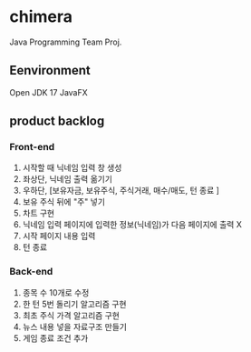 # chimera
Java Programming Team Proj.

## Eenvironment
Open JDK 17
JavaFX

## product backlog

### Front-end
1. 시작할 때 닉네임 입력 창 생성
2. 좌상단, 닉네임 출력 옮기기
3. 우하단, [보유자금, 보유주식, 주식거래, 매수/매도, 턴 종료 ]
4. 보유 주식 뒤에 "주" 넣기
5. 차트 구현
6. 닉네임 입력 페이지에 입력한 정보(닉네임)가 다음 페이지에 출력 X
7. 시작 페이지 내용 입력
8. 턴 종료 

### Back-end
1. 종목 수 10개로 수정
2. 한 턴 5번 돌리기 알고리즘 구현
3. 최초 주식 가격 알고리즘 구현
4. 뉴스 내용 넣을 자료구조 만들기
5. 게임 종료 조건 추가
